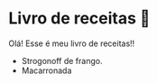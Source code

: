 # Livro de receitas :wave:

Olá! Esse é meu livro de receitas!!

* Strogonoff de frango. 
* Macarronada
